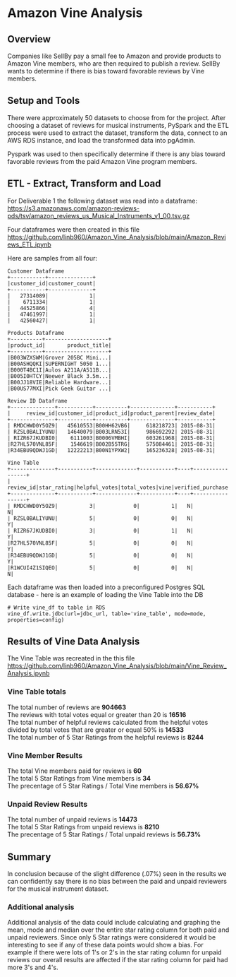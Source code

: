 # Amazon Vine Analysis

## Overview
Companies like SellBy pay a small fee to Amazon and provide products to Amazon Vine members, who are then required to publish a review.  SellBy wants to determine if there is bias toward favorable reviews by Vine members.

## Setup and Tools
There were approximately 50 datasets to choose from for the project. After choosing a dataset of reviews for musical instruments, PySpark and the ETL process were used to extract the dataset, transform the data, connect to an AWS RDS instance, and load the transformed data into pgAdmin.<br>

Pyspark was used to then specifically determine if there is any bias toward favorable reviews from the paid Amazon Vine program members.

## ETL - Extract, Transform and Load
For Deliverable 1 the following dataset was read into a dataframe: <br>
https://s3.amazonaws.com/amazon-reviews-pds/tsv/amazon_reviews_us_Musical_Instruments_v1_00.tsv.gz

Four dataframes were then created in this file https://github.com/linb960/Amazon_Vine_Analysis/blob/main/Amazon_Reviews_ETL.ipynb <br>

Here are samples from all four: 
```
Customer Dataframe
+-----------+--------------+
|customer_id|customer_count|
+-----------+--------------+
|   27314089|             1|
|    6711334|             1|
|   44525866|             4|
|   47461997|             1|
|   42560427|             1|

Products Dataframe
+----------+--------------------+
|product_id|       product_title|
+----------+--------------------+
|B003WZXSWM|Grover 205BC Mini...|
|B00ASHQQKI|SUPERNIGHT 5050 1...|
|B000T4BC1I|Aulos A211A/A511B...|
|B005I0HTCY|Neewer Black 3.5m...|
|B00JJ18VIE|Reliable Hardware...|
|B00US77MXI|Pick Geek Guitar ...|

Review ID Dataframe
+--------------+-----------+----------+--------------+-----------+
|     review_id|customer_id|product_id|product_parent|review_date|
+--------------+-----------+----------+--------------+-----------+
| RMDCHWD0Y5OZ9|   45610553|B00HH62VB6|     618218723| 2015-08-31|
| RZSL0BALIYUNU|   14640079|B003LRN53I|     986692292| 2015-08-31|
| RIZR67JKUDBI0|    6111003|B0006VMBHI|     603261968| 2015-08-31|
|R27HL570VNL85F|    1546619|B002B55TRG|     575084461| 2015-08-31|
|R34EBU9QDWJ1GD|   12222213|B00N1YPXW2|     165236328| 2015-08-31|

Vine Table
+--------------+-----------+-------------+-----------+----+-----------------+
|     review_id|star_rating|helpful_votes|total_votes|vine|verified_purchase|
+--------------+-----------+-------------+-----------+----+-----------------+
| RMDCHWD0Y5OZ9|          3|            0|          1|   N|                N|
| RZSL0BALIYUNU|          5|            0|          0|   N|                Y|
| RIZR67JKUDBI0|          3|            0|          1|   N|                Y|
|R27HL570VNL85F|          5|            0|          0|   N|                Y|
|R34EBU9QDWJ1GD|          5|            0|          0|   N|                Y|
|R1WCUI4Z1SIQEO|          5|            0|          0|   N|                N|

```
Each dataframe was then loaded into a preconfigured Postgres SQL database - here is an example of loading the Vine Table into the DB
```
# Write vine_df to table in RDS
vine_df.write.jdbc(url=jdbc_url, table='vine_table', mode=mode, properties=config)
```

## Results of Vine Data Analysis
The Vine Table was recreated in the this file https://github.com/linb960/Amazon_Vine_Analysis/blob/main/Vine_Review_Analysis.ipynb <br>

### Vine Table totals
The total number of reviews are __904663__ <br>
The reviews with total votes equal or greater than 20 is __16516__ <br>
The total number of helpful reviews calculated from the helpful votes divided by total votes that are greater or equal 50% is __14533__ <br>
The total number of 5 Star Ratings from the helpful reviews is __8244__ <br>

### Vine Member Results
The total Vine members paid for reviews is __60__ <br>
The total 5 Star Ratings from Vine members is __34__ <br>
The precentage of 5 Star Ratings / Total Vine members is __56.67%__

### Unpaid Review Results
The total number of unpaid reviews is __14473__ <br>
The total 5 Star Ratings from unpaid reviews is __8210__ <br>
The precentage of 5 Star Ratings / Total unpaid reviews is __56.73%__

## Summary
In conclusion because of the slight difference (.07%) seen in the results we can confidently say there is no bias between the paid and unpaid reviewers for the musical instrument dataset.  

### Additional analysis
Additional analysis of the data could include calculating and graphing the mean, mode and median over the entire star rating column for both paid and unpaid reviewers.  Since only 5 Star ratings were considered it would be interesting to see if any of these data points would show a bias.  For example if there were lots of 1's or 2's in the star rating column for unpaid reviews our overall results are affected if the star rating column for paid had more 3's and 4's.

